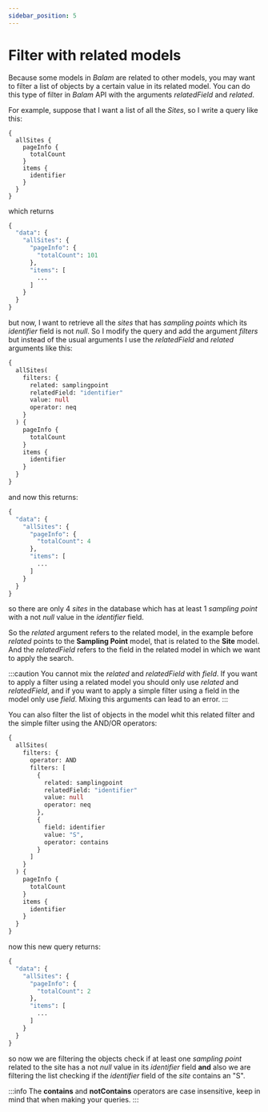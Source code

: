```yaml
---
sidebar_position: 5
---
```


# Filter with related models

Because some models in _Balam_ are related to other models, you may want to filter a list of objects
by a certain value in its related model. You can do this type of filter in _Balam_ API with the 
arguments _relatedField_ and _related_.

For example, suppose that I want a list of all the _Sites_, so I write a query like this:

```query
{
  allSites {
    pageInfo {
      totalCount
    }
    items {
      identifier
    }
  }
}
```

which returns 

```graphql
{
  "data": {
    "allSites": {
      "pageInfo": {
        "totalCount": 101
      },
      "items": [
        ...
      ]
    }
  }
}
```

but now, I want to retrieve all the _sites_ that has _sampling points_ which its _identifier_
field is not _null_. So I modify the query and add the argument _filters_ but instead of the usual
arguments I use the _relatedField_ and _related_ arguments like this:

```graphql
{
  allSites(
    filters: {
      related: samplingpoint
      relatedField: "identifier"
      value: null
      operator: neq
    }
  ) {
    pageInfo {
      totalCount
    }
    items {
      identifier
    }
  }
}
```

and now this returns:

```graphql
{
  "data": {
    "allSites": {
      "pageInfo": {
        "totalCount": 4
      },
      "items": [
        ...
      ]
    }
  }
}
```

so there are only 4 _sites_ in the database which has at least 1 _sampling point_ with a not _null_ 
value in the _identifier_ field.

So the _related_ argument refers to the related model, in the example before _related_ points to the **Sampling Point** model, that is related to the **Site** model. And the _relatedField_ refers to the field in the related model in which we want to apply the search.

:::caution
You cannot mix the _related_ and _relatedField_ with _field_. If you want to apply a filter using a
related model you should only use _related_ and _relatedField_, and if you want to apply a simple
filter using a field in the model only use _field_. Mixing this arguments can lead to an error.
:::

You can also filter the list of objects in the model whit this related filter and the simple filter
using the AND/OR operators:

```graphql
{
  allSites(
    filters: {
      operator: AND
      filters: [
        {
          related: samplingpoint
          relatedField: "identifier"
          value: null
          operator: neq
        },
        {
          field: identifier
          value: "S",
          operator: contains
        }
      ]
    }
  ) {
    pageInfo {
      totalCount
    }
    items {
      identifier
    }
  }
}
```

now this new query returns:

```graphql
{
  "data": {
    "allSites": {
      "pageInfo": {
        "totalCount": 2
      },
      "items": [
        ...
      ]
    }
  }
}
```

so now we are filtering the objects check if at least one _sampling point_ related to the site has a 
not _null_ value in its _identifier_ field **and** also we are filtering the list checking if the 
_identifier_ field of the _site_ contains an "S".

:::info
The **contains** and **notContains** operators are case insensitive, keep in mind that when
making your queries.
:::